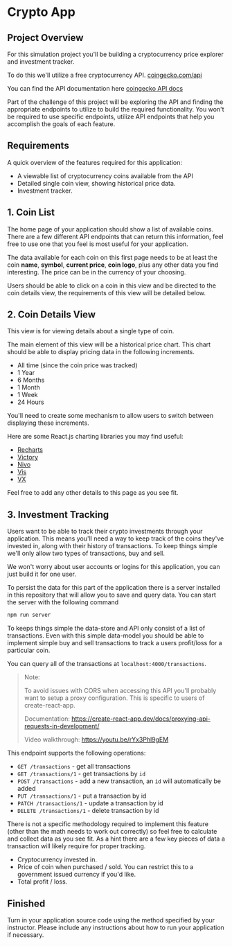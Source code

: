 # Crypto App

## Project Overview

For this simulation project you'll be building a cryptocurrency price explorer
and investment tracker.

To do this we'll utilize a free cryptocurrency API.
[coingecko.com/api](https://www.coingecko.com/api)

You can find the API documentation here
[coingecko API docs](https://www.coingecko.com/api/documentations/v3)

Part of the challenge of this project will be exploring the API and finding the
appropriate endpoints to utilize to build the required functionality. You won't
be required to use specific endpoints, utilize API endpoints that help you
accomplish the goals of each feature.

## Requirements

A quick overview of the features required for this application:

- A viewable list of cryptocurrency coins available from the API
- Detailed single coin view, showing historical price data.
- Investment tracker.

## 1. Coin List

The home page of your application should show a list of available coins. There
are a few different API endpoints that can return this information, feel free to
use one that you feel is most useful for your application.

The data available for each coin on this first page needs to be at least the
coin **name**, **symbol**, **current price**, **coin logo**, plus any other data
you find interesting. The price can be in the currency of your choosing.

Users should be able to click on a coin in this view and be directed to the coin
details view, the requirements of this view will be detailed below.

## 2. Coin Details View

This view is for viewing details about a single type of coin.

The main element of this view will be a historical price chart. This chart
should be able to display pricing data in the following increments.

- All time (since the coin price was tracked)
- 1 Year
- 6 Months
- 1 Month
- 1 Week
- 24 Hours

You'll need to create some mechanism to allow users to switch between displaying
these increments.

Here are some React.js charting libraries you may find useful:

- [Recharts](https://github.com/recharts/recharts)
- [Victory](https://github.com/FormidableLabs/victory)
- [Nivo](https://github.com/plouc/nivo)
- [Vis](https://github.com/uber/react-vis)
- [VX](https://github.com/hshoff/vx)

Feel free to add any other details to this page as you see fit.

## 3. Investment Tracking

Users want to be able to track their crypto investments through your
application. This means you'll need a way to keep track of the coins they've
invested in, along with their history of transactions. To keep things simple
we'll only allow two types of transactions, buy and sell.

We won't worry about user accounts or logins for this application, you can just
build it for one user.

To persist the data for this part of the application there is a server installed
in this repository that will allow you to save and query data. You can start the
server with the following command

```sh
npm run server
```

To keeps things simple the data-store and API only consist of a list of
transactions. Even with this simple data-model you should be able to implement
simple buy and sell transactions to track a users profit/loss for a particular
coin.

You can query all of the transactions at `localhost:4000/transactions`.

> Note:
>
> To avoid issues with CORS when accessing this API you'll probably want to
> setup a proxy configuration. This is specific to users of create-react-app.
>
> Documentation:
> https://create-react-app.dev/docs/proxying-api-requests-in-development/
>
> Video walkthrough: https://youtu.be/rYx3Phl9gEM

This endpoint supports the following operations:

- `GET /transactions` - get all transactions
- `GET /transactions/1` - get transactions by `id`
- `POST /transactions` - add a new transaction, an `id` will automatically be
  added
- `PUT /transactions/1` - put a transaction by id
- `PATCH /transactions/1` - update a transaction by id
- `DELETE /transactions/1` - delete transaction by id

There is not a specific methodology required to implement this feature (other
than the math needs to work out correctly) so feel free to calculate and collect
data as you see fit. As a hint there are a few key pieces of data a transaction
will likely require for proper tracking.

- Cryptocurrency invested in.
- Price of coin when purchased / sold. You can restrict this to a government
  issued currency if you'd like.
- Total profit / loss.

## Finished

Turn in your application source code using the method specified by your
instructor. Please include any instructions about how to run your application if
necessary.
